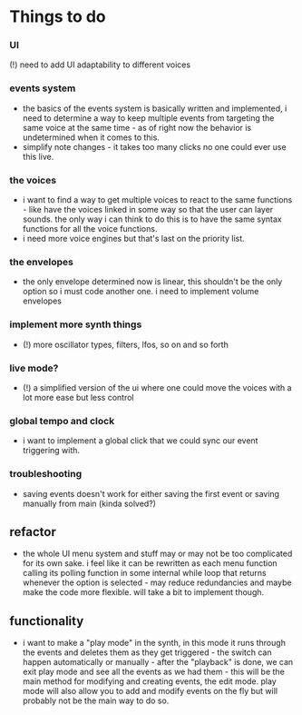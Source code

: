# Things to do

### UI
(!) need to add UI adaptability to different voices

### events system
- the basics of the events system is basically written and implemented, i need to determine a way to keep multiple events from targeting the same voice at the same time - as of right now the behavior is undetermined when it comes to this. 
- simplify note changes - it takes too many clicks no one could ever use this live. 

### the voices
- i want to find a way to get multiple voices to react to the same functions - like have the voices linked in some way so that the user can layer sounds. the only way i can think to do this is to have the same syntax functions for all the voice functions. 
- i need more voice engines but that's last on the priority list. 

### the envelopes
- the only envelope determined now is linear, this shouldn't be the only option so i must code another one. i need to implement volume envelopes 

### implement more synth things 
- (!) more oscillator types, filters, lfos, so on and so forth

### live mode? 
- (!) a simplified version of the ui where one could move the voices with a lot more ease but less control

### global tempo and clock
- i want to implement a global click that we could sync our event triggering with. 

### troubleshooting
- saving events doesn't work for either saving the first event or saving manually from main (kinda solved?)

## refactor
- the whole UI menu system and stuff may or may not be too complicated for its own sake. i feel like it can be rewritten as each menu function calling its polling function in some internal while loop that returns whenever the option is selected - may reduce redundancies and maybe make the code more flexible. will take a bit to implement though. 

## functionality
- i want to make a "play mode" in the synth, in this mode it runs through the events and deletes them as they get triggered - the switch can happen automatically or manually - after the "playback" is done, we can exit play mode and see all the events as we had them - this will be the main method for modifying and creating events, the edit mode. play mode will also allow you to add and modify events on the fly but will probably not be the main way to do so. 
